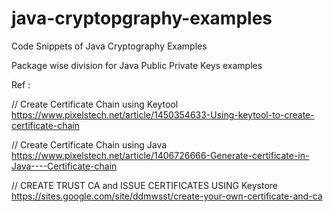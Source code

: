 # java-cryptopgraphy-examples
Code Snippets of Java Cryptography Examples

Package wise division for Java Public Private Keys examples


Ref :

// Create Certificate Chain using Keytool
https://www.pixelstech.net/article/1450354633-Using-keytool-to-create-certificate-chain

// Create Certificate Chain using Java
https://www.pixelstech.net/article/1406726666-Generate-certificate-in-Java----Certificate-chain


// CREATE TRUST CA and ISSUE CERTIFICATES USING Keystore
https://sites.google.com/site/ddmwsst/create-your-own-certificate-and-ca
